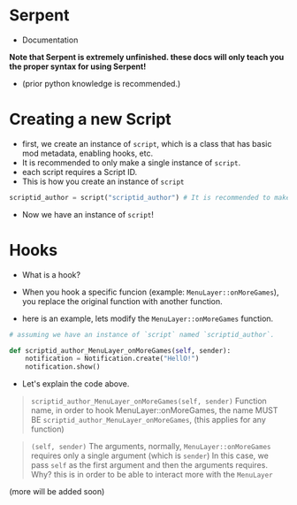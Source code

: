 # Serpent

- Documentation

**Note that Serpent is extremely unfinished. these docs will only teach you the proper syntax for using Serpent!**
- (prior python knowledge is recommended.)

# Creating a new Script

- first, we create an instance of `script`, which is a class that has basic mod metadata, enabling hooks, etc.
- It is recommended to only make a single instance of `script`.
- each script requires a Script ID.
- This is how you create an instance of `script`
```python
scriptid_author = script("scriptid_author") # It is recommended to make your ScriptID `scriptid_author`, aswell making the name of the `script` instance variable the same as your scriptID
```
- Now we have an instance of `script`!

# Hooks
- What is a hook?
- When you hook a specific funcion (example: `MenuLayer::onMoreGames`), you replace the original function with another function.

- here is an example, lets modify the `MenuLayer::onMoreGames` function.


```python
# assuming we have an instance of `script` named `scriptid_author`.

def scriptid_author_MenuLayer_onMoreGames(self, sender):
    notification = Notification.create("HellO!")
    notification.show()
```
- Let's explain the code above.

> `scriptid_author_MenuLayer_onMoreGames(self, sender)`
> Function name, in order to hook MenuLayer::onMoreGames, the name MUST BE `scriptid_author_MenuLayer_onMoreGames`, (this applies for any function)

> `(self, sender)`
> The arguments, normally, `MenuLayer::onMoreGames` requires only a single argument (which is `sender`)
> In this case, we pass `self` as the first argument and then the arguments requires.
> Why? this is in order to be able to interact more with the `MenuLayer`

(more will be added soon)